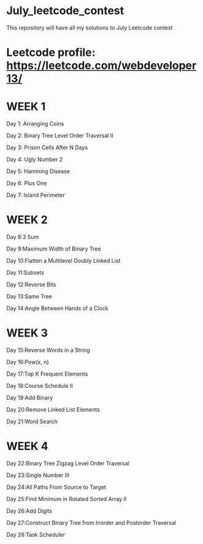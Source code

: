 # July_leetcode_contest
This repository will have all my solutions to July Leetcode contest

# Leetcode profile: https://leetcode.com/webdeveloper13/


# WEEK 1

Day 1: Arranging Coins

Day 2: Binary Tree Level Order Traversal II

Day 3: Prison Cells After N Days

Day 4: Ugly Number 2

Day 5: Hamming Disease

Day 6: Plus One

Day 7: Island Perimeter

# WEEK 2

Day 8:3 Sum

Day 9:Maximum Width of Binary Tree

Day 10:Flatten a Multilevel Doubly Linked List

Day 11:Subsets

Day 12:Reverse Bits

Day 13:Same Tree

Day 14:Angle Between Hands of a Clock

# WEEK 3

Day 15:Reverse Words in a String

Day 16:Pow(x, n)

Day 17:Top K Frequent Elements

Day 18:Course Schedule II

Day 19:Add Binary

Day 20:Remove Linked List Elements

Day 21:Word Search

# WEEK 4

Day 22:Binary Tree Zigzag Level Order Traversal

Day 23:Single Number III

Day 24:All Paths From Source to Target

Day 25:Find Minimum in Rotated Sorted Array II

Day 26:Add Digits

Day 27:Construct Binary Tree from Inorder and Postorder Traversal

Day 28:Task Scheduler




